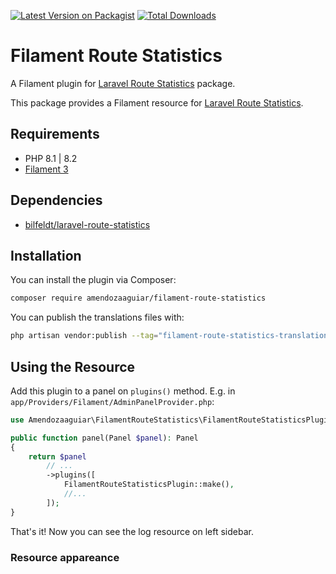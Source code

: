 [![Latest Version on Packagist](https://img.shields.io/packagist/v/amendozaaguiar/filament-route-statistics.svg?style=flat-square)](https://packagist.org/packages/amendozaaguiar/filament-route-statistics)
[![Total Downloads](https://img.shields.io/packagist/dt/amendozaaguiar/filament-route-statistics.svg?style=flat-square)](https://packagist.org/packages/amendozaaguiar/filament-route-statistics)

# Filament Route Statistics

A Filament plugin for [Laravel Route Statistics](https://github.com/bilfeldt/laravel-route-statistics) package.

This package provides a Filament resource for [Laravel Route Statistics](https://github.com/bilfeldt/laravel-route-statistics).

## Requirements

- PHP 8.1 | 8.2
- [Filament 3](https://github.com/laravel-filament/filament)

## Dependencies

- [bilfeldt/laravel-route-statistics](https://github.com/bilfeldt/laravel-route-statistics)

## Installation

You can install the plugin via Composer:

```bash
composer require amendozaaguiar/filament-route-statistics
```

You can publish the translations files with:

```bash
php artisan vendor:publish --tag="filament-route-statistics-translations"
```

## Using the Resource

Add this plugin to a panel on `plugins()` method.
E.g. in `app/Providers/Filament/AdminPanelProvider.php`:

```php
use Amendozaaguiar\FilamentRouteStatistics\FilamentRouteStatisticsPlugin;

public function panel(Panel $panel): Panel
{
    return $panel
        // ...
        ->plugins([
            FilamentRouteStatisticsPlugin::make(),
            //...
        ]);
}
```

That's it! Now you can see the log resource on left sidebar.

### Resource appareance
